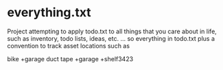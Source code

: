# everything.txt

Project attempting to apply todo.txt to all things that you care about in life, such as inventory, todo lists, ideas, etc.
... so everything in todo.txt plus a convention to track asset locations such as

bike +garage
duct tape +garage +shelf3423

